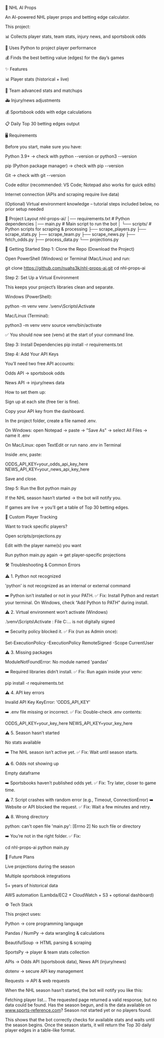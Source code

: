 🏒 NHL AI Props

An AI-powered NHL player props and betting edge calculator.

This project:

📊 Collects player stats, team stats, injury news, and sportsbook odds

🤖 Uses Python to project player performance

💰 Finds the best betting value (edges) for the day’s games

✨ Features

📊 Player stats (historical + live)

🏒 Team advanced stats and matchups

🚑 Injury/news adjustments

💰 Sportsbook odds with edge calculations

📋 Daily Top 30 betting edges output

🖥 Requirements

Before you start, make sure you have:

Python 3.9+ → check with python --version or python3 --version

pip (Python package manager) → check with pip --version

Git → check with git --version

Code editor (recommended: VS Code; Notepad also works for quick edits)

Internet connection (APIs and scraping require live data)

(Optional) Virtual environment knowledge – tutorial steps included below, no prior setup needed

📂 Project Layout
nhl-props-ai/
│── requirements.txt   # Python dependencies
│── main.py            # Main script to run the bot
│
└── scripts/           # Python scripts for scraping & processing
    ├── scrape_players.py
    ├── scrape_stats.py
    ├── scrape_team.py
    ├── scrape_news.py
    ├── fetch_odds.py
    ├── process_data.py
    └── projections.py

🚀 Getting Started
Step 1: Clone the Repo (Download the Project)

Open PowerShell (Windows) or Terminal (Mac/Linux) and run:

git clone https://github.com/nuahs3k/nhl-props-ai.git
cd nhl-props-ai

Step 2: Set Up a Virtual Environment

This keeps your project’s libraries clean and separate.

Windows (PowerShell):

python -m venv venv
.\venv\Scripts\Activate


Mac/Linux (Terminal):

python3 -m venv venv
source venv/bin/activate


✅ You should now see (venv) at the start of your command line.

Step 3: Install Dependencies
pip install -r requirements.txt

Step 4: Add Your API Keys

You’ll need two free API accounts:

Odds API
 → sportsbook odds

News API
 → injury/news data

How to set them up:

Sign up at each site (free tier is fine).

Copy your API key from the dashboard.

In the project folder, create a file named .env.

On Windows: open Notepad → paste → "Save As" → select All Files → name it .env

On Mac/Linux: open TextEdit or run nano .env in Terminal

Inside .env, paste:

ODDS_API_KEY=your_odds_api_key_here
NEWS_API_KEY=your_news_api_key_here


Save and close.

Step 5: Run the Bot
python main.py


If the NHL season hasn’t started → the bot will notify you.

If games are live → you’ll get a table of Top 30 betting edges.

🎯 Custom Player Tracking

Want to track specific players?

Open scripts/projections.py

Edit with the player name(s) you want

Run python main.py again → get player-specific projections

🛠 Troubleshooting & Common Errors

⚠️ 1. Python not recognized

'python' is not recognized as an internal or external command


➡️ Python isn’t installed or not in your PATH.
✅ Fix: Install Python and restart your terminal. On Windows, check “Add Python to PATH” during install.

⚠️ 2. Virtual environment won’t activate (Windows)

.\venv\Scripts\Activate : File C:\... is not digitally signed


➡️ Security policy blocked it.
✅ Fix (run as Admin once):

Set-ExecutionPolicy -ExecutionPolicy RemoteSigned -Scope CurrentUser


⚠️ 3. Missing packages

ModuleNotFoundError: No module named 'pandas'


➡️ Required libraries didn’t install.
✅ Fix: Run again inside your venv:

pip install -r requirements.txt


⚠️ 4. API key errors

Invalid API Key
KeyError: 'ODDS_API_KEY'


➡️ .env file missing or incorrect.
✅ Fix: Double-check .env contents:

ODDS_API_KEY=your_key_here
NEWS_API_KEY=your_key_here


⚠️ 5. Season hasn’t started

No stats available


➡️ The NHL season isn’t active yet.
✅ Fix: Wait until season starts.

⚠️ 6. Odds not showing up

Empty dataframe


➡️ Sportsbooks haven’t published odds yet.
✅ Fix: Try later, closer to game time.

⚠️ 7. Script crashes with random error
(e.g., Timeout, ConnectionError)
➡️ Website or API blocked the request.
✅ Fix: Wait a few minutes and retry.

⚠️ 8. Wrong directory

python: can't open file 'main.py': [Errno 2] No such file or directory


➡️ You’re not in the right folder.
✅ Fix:

cd nhl-props-ai
python main.py

🔮 Future Plans

Live projections during the season

Multiple sportsbook integrations

5+ years of historical data

AWS automation (Lambda/EC2 + CloudWatch + S3 + optional dashboard)

⚙️ Tech Stack

This project uses:

Python → core programming language

Pandas / NumPy → data wrangling & calculations

BeautifulSoup → HTML parsing & scraping

SportsPy → player & team stats collection

APIs → Odds API (sportsbook data), News API (injury/news)

dotenv → secure API key management

Requests → API & web requests

When the NHL season hasn’t started, the bot will notify you like this:

Fetching player list...
The requested page returned a valid response, but no data could be found. 
Has the season begun, and is the data available on www.sports-reference.com?
Season not started yet or no players found.


This shows that the bot correctly checks for available stats and waits until the season begins.
Once the season starts, it will return the Top 30 daily player edges in a table-like format.
